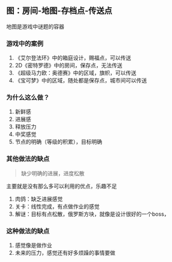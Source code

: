 ## 图：房间-地图-存档点-传送点

地图是游戏中谜题的容器

### 游戏中的案例

1. 《艾尔登法环》中的箱庭设计，赐福点，可以传送
1. 2D《密特罗德》中的房间，保存点，无法传送
1. 《超级马力欧：奥德赛》中的区域，旗帜，可以传送
1. 《宝可梦》中的区域，随处都是保存点，城市间可以传送

### 为什么这么做？

1. 新鲜感
1. 进展感
1. 释放压力
1. 中奖感觉
1. 节点的明确（等级的积累），目标明确

### 其他做法的缺点

> 缺少明确的进展，进度松散

主要就是没有那么多可以利用的优点，乐趣不足

1. 肉鸽：缺乏进展感觉
1. 关卡：线性完成，有点做作业的感觉
1. 解谜：目标有点松散，俄罗斯方块，就像是设计很好的一个boss，

### 这种做法的缺点

1. 感觉像是做作业
1. 未来的压力，感觉还有好多烦躁的事情要做